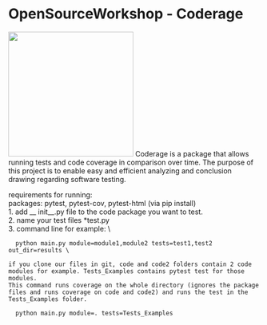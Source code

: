 # OpenSourceWorkshop - Coderage
<img src="https://github.com/shakedkialy/Coderage/blob/main/html_files/logo.png?raw=true" width="250"> 
Coderage is a package that allows running tests and code coverage in comparison over time.
The purpose of this project is to enable easy and efficient analyzing and conclusion drawing regarding software testing.


requirements for running: \
    packages: pytest, pytest-cov, pytest-html (via pip install)\
    1. add __ init__.py file to the code package you want to test. \
    2. name your test files *test.py \
    3. command line for example: \
    
      python main.py module=module1,module2 tests=test1,test2 out_dir=results \
    
    if you clone our files in git, code and code2 folders contain 2 code modules for example. Tests_Examples contains pytest test for those modules.
    This command runs coverage on the whole directory (ignores the package files and runs coverage on code and code2) and runs the test in the Tests_Examples folder. 
    
      python main.py module=. tests=Tests_Examples
    
     
